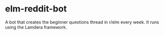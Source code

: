 # elm-reddit-bot

A bot that creates the beginner questions thread in r/elm every week. It runs using the Lamdera framework.